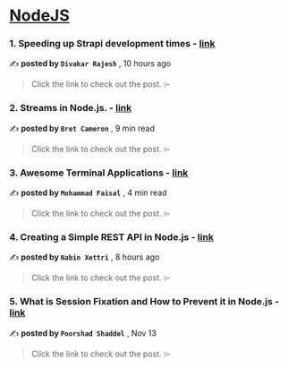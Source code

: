 
<h1><a href=https://medium.com/tag/nodejs/recommended target="_blank" rel="noopener noreferrer">NodeJS</a></h1>
<h3>1. Speeding up Strapi development times - <a href=https://medium.com/@sdivakarrajesh/speeding-up-strapi-development-times-d47895bd21d0?source=tag_recommended_feed---------0-84----------nodejs----------0706d28d_cb3e_4ea1_ad06_47096e1111f2------- target="_blank" rel="noopener noreferrer">link</a></h3>

✍️ **posted by `Divakar Rajesh`** <date> , 10 hours ago</date>

<blockquote>Click the link to check out the post. ⌲</blockquote>

<h3>2. Streams in Node.js. - <a href=https://medium.com/gitconnected/an-introduction-to-streams-in-node-js-e021650f0440?source=tag_recommended_feed---------1-107----------nodejs----------0706d28d_cb3e_4ea1_ad06_47096e1111f2------- target="_blank" rel="noopener noreferrer">link</a></h3>

✍️ **posted by `Bret Cameron`** <date> , 9 min read</date>

<blockquote>Click the link to check out the post. ⌲</blockquote>

<h3>3. Awesome Terminal Applications - <a href=https://medium.com/gitconnected/awesome-terminal-applications-e4a06022dffa?source=tag_recommended_feed---------2-85----------nodejs----------0706d28d_cb3e_4ea1_ad06_47096e1111f2------- target="_blank" rel="noopener noreferrer">link</a></h3>

✍️ **posted by `Mohammad Faisal`** <date> , 4 min read</date>

<blockquote>Click the link to check out the post. ⌲</blockquote>

<h3>4. Creating a Simple REST API in Node.js - <a href=https://medium.com/@nabinxettri15/creating-a-simple-rest-api-in-node-js-4e8af210edd8?source=tag_recommended_feed---------3-84----------nodejs----------0706d28d_cb3e_4ea1_ad06_47096e1111f2------- target="_blank" rel="noopener noreferrer">link</a></h3>

✍️ **posted by `Nabin Xettri`** <date> , 8 hours ago</date>

<blockquote>Click the link to check out the post. ⌲</blockquote>

<h3>5. What is Session Fixation and How to Prevent it in Node.js - <a href=https://medium.com/gitconnected/what-is-session-fixation-and-how-to-prevent-it-in-node-js-03580b6acd67?source=tag_recommended_feed---------4-107----------nodejs----------0706d28d_cb3e_4ea1_ad06_47096e1111f2------- target="_blank" rel="noopener noreferrer">link</a></h3>

✍️ **posted by `Poorshad Shaddel`** <date> , Nov 13</date>

<blockquote>Click the link to check out the post. ⌲</blockquote>

